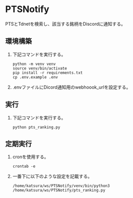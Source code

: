 # PTSNotify

PTSとTdnetを検索し、該当する銘柄をDiscordに通知する。

## 環境構築

1. 下記コマンドを実行する。

    ```
    python -m venv venv
    source venv/bin/activate
    pip install -r requirements.txt
    cp .env.example .env
    ```

1. .envファイルにDicord通知用のwebhoook_urlを設定する。

## 実行

1. 下記コマンドを実行する。

    ```
    python pts_ranking.py
    ```

## 定期実行

1. cronを使用する。

    ```
    crontab -e
    ```

1. 一番下に以下のような設定を記載する。

    ```
    /home/katsura/ws/PTSNotify/venv/bin/python3 /home/katsura/ws/PTSNotify/pts_ranking.py
    ```